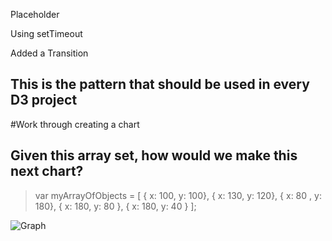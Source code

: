 Placeholder

Using setTimeout

Added a Transition

## This is the pattern that should be used in every D3 project

#Work through creating a chart
## Given this array set, how would we make this next chart?

> var myArrayOfObjects = [
        { x: 100, y: 100},
        { x: 130, y: 120},
        { x: 80 , y: 180},
        { x: 180, y: 80 },
        { x: 180, y: 40 }
      ];

![Graph](../code/snapshot67/graph.png "Logo Title Text 1")
